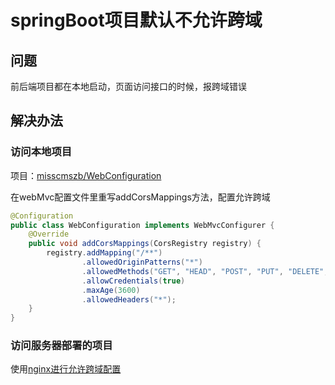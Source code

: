 # springBoot项目默认不允许跨域

## 问题

前后端项目都在本地启动，页面访问接口的时候，报跨域错误

## 解决办法

### 访问本地项目

项目：[misscmszb/WebConfiguration](https://github.com/zhaobao1830/misscmszb)

在webMvc配置文件里重写addCorsMappings方法，配置允许跨域

```java
@Configuration
public class WebConfiguration implements WebMvcConfigurer {
    @Override
    public void addCorsMappings(CorsRegistry registry) {
        registry.addMapping("/**")
                .allowedOriginPatterns("*")
                .allowedMethods("GET", "HEAD", "POST", "PUT", "DELETE", "OPTIONS")
                .allowCredentials(true)
                .maxAge(3600)
                .allowedHeaders("*");
    }
}    
```

### 访问服务器部署的项目

使用[nginx进行允许跨域配置](https://zhaobao1830.github.io/zhaobao1830-notes/java/nginx/01.html#%E8%B7%A8%E5%9F%9F%E9%85%8D%E7%BD%AE%E6%94%AF%E6%8C%81)
